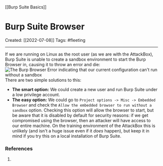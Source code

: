[[Burp Suite Basics]]

# Burp Suite Browser
Created:  [[2022-07-08]]
Tags: #fleeting 

---
If we are running on Linux as the root user (as we are with the AttackBox), Burp Suite is unable to create a sandbox environment to start the Burp Browser in, causing it to throw an error and die:
![The Burp Browser Error indicating that our current configuration can't run without a sandbox](https://tryhackme-images.s3.amazonaws.com/user-uploads/5d9e176315f8850e719252ed/room-content/4b2aa73df84e146040d49cca1ba5dbfe.png)  
There are two simple solutions to this:

-   **The smart option:** We could create a new user and run Burp Suite under a low privilege account.
-   **The easy option:** We could go to `Project options -> Misc -> Embedded Browser` and check the `Allow the embedded browser to run without a sandbox` option. Checking this option will allow the browser to start, but be aware that it is disabled by default for security reasons: if we get compromised using the browser, then an attacker will have access to our entire machine. On the training environment of the AttackBox this is unlikely (and isn't a huge issue even if it _does_ happen), but keep it in mind if you try this on a local installation of Burp Suite.












### References
1. 